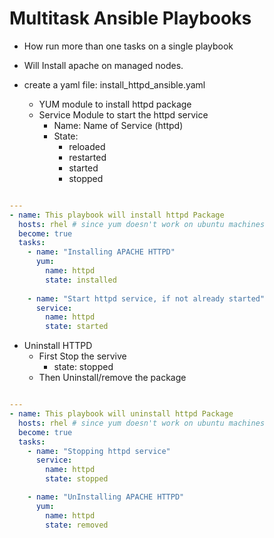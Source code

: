 # Multitask Ansible Playbooks

- How run more than one tasks on a single playbook
- Will Install apache on managed nodes.

- create a yaml file: install_httpd_ansible.yaml
  - YUM module to install httpd package
  - Service Module to start the httpd service
    - Name: Name of Service (httpd)
    - State:
      - reloaded
      - restarted
      - started
      - stopped

```yaml

--- 
- name: This playbook will install httpd Package
  hosts: rhel # since yum doesn't work on ubuntu machines
  become: true
  tasks:
    - name: "Installing APACHE HTTPD"
      yum:
        name: httpd
        state: installed
    
    - name: "Start httpd service, if not already started"
      service:
        name: httpd
        state: started
```

- Uninstall HTTPD
  - First Stop the servive
    - state: stopped
  - Then Uninstall/remove the package
  
```yaml

--- 
- name: This playbook will uninstall httpd Package
  hosts: rhel # since yum doesn't work on ubuntu machines
  become: true
  tasks:
    - name: "Stopping httpd service"
      service:
        name: httpd
        state: stopped

    - name: "UnInstalling APACHE HTTPD"
      yum:
        name: httpd
        state: removed

```
